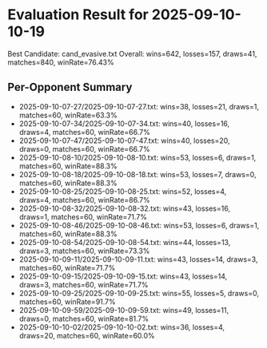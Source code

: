 # Evaluation Result for 2025-09-10-10-19

Best Candidate: cand_evasive.txt
Overall: wins=642, losses=157, draws=41, matches=840, winRate=76.43%

## Per-Opponent Summary
- 2025-09-10-07-27/2025-09-10-07-27.txt: wins=38, losses=21, draws=1, matches=60, winRate=63.3%
- 2025-09-10-07-34/2025-09-10-07-34.txt: wins=40, losses=16, draws=4, matches=60, winRate=66.7%
- 2025-09-10-07-47/2025-09-10-07-47.txt: wins=40, losses=20, draws=0, matches=60, winRate=66.7%
- 2025-09-10-08-10/2025-09-10-08-10.txt: wins=53, losses=6, draws=1, matches=60, winRate=88.3%
- 2025-09-10-08-18/2025-09-10-08-18.txt: wins=53, losses=7, draws=0, matches=60, winRate=88.3%
- 2025-09-10-08-25/2025-09-10-08-25.txt: wins=52, losses=4, draws=4, matches=60, winRate=86.7%
- 2025-09-10-08-32/2025-09-10-08-32.txt: wins=43, losses=16, draws=1, matches=60, winRate=71.7%
- 2025-09-10-08-46/2025-09-10-08-46.txt: wins=53, losses=6, draws=1, matches=60, winRate=88.3%
- 2025-09-10-08-54/2025-09-10-08-54.txt: wins=44, losses=13, draws=3, matches=60, winRate=73.3%
- 2025-09-10-09-11/2025-09-10-09-11.txt: wins=43, losses=14, draws=3, matches=60, winRate=71.7%
- 2025-09-10-09-15/2025-09-10-09-15.txt: wins=43, losses=14, draws=3, matches=60, winRate=71.7%
- 2025-09-10-09-25/2025-09-10-09-25.txt: wins=55, losses=5, draws=0, matches=60, winRate=91.7%
- 2025-09-10-09-59/2025-09-10-09-59.txt: wins=49, losses=11, draws=0, matches=60, winRate=81.7%
- 2025-09-10-10-02/2025-09-10-10-02.txt: wins=36, losses=4, draws=20, matches=60, winRate=60.0%